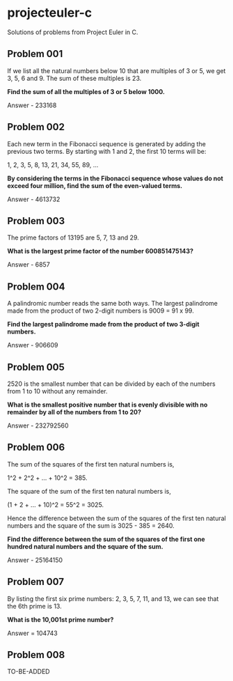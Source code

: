# projecteuler-c
Solutions of problems from Project Euler in C.

## Problem 001
If we list all the natural numbers below 10 that are multiples of 3 or 5, we get 3, 5, 6 and 9. The sum of these multiples is 23.

**Find the sum of all the multiples of 3 or 5 below 1000.**

Answer - 233168

## Problem 002
Each new term in the Fibonacci sequence is generated by adding the previous two terms. By starting with 1 and 2, the first 10 terms will be:

1, 2, 3, 5, 8, 13, 21, 34, 55, 89, ...

**By considering the terms in the Fibonacci sequence whose values do not exceed four million, find the sum of the even-valued terms.**

Answer - 4613732

## Problem 003

The prime factors of 13195 are 5, 7, 13 and 29.

**What is the largest prime factor of the number 600851475143?**

Answer - 6857

## Problem 004

A palindromic number reads the same both ways. The largest palindrome made from the product of two 2-digit numbers is 9009 = 91 x 99.

**Find the largest palindrome made from the product of two 3-digit numbers.**

Answer - 906609

## Problem 005

2520 is the smallest number that can be divided by each of the numbers from 1 to 10 without any remainder.

**What is the smallest positive number that is evenly divisible with no remainder by all of the numbers from 1 to 20?**

Answer - 232792560

## Problem 006

The sum of the squares of the first ten natural numbers is,

1^2 + 2^2 + ... + 10^2 = 385.

The square of the sum of the first ten natural numbers is,

(1 + 2 + ... + 10)^2 = 55^2 = 3025.

Hence the difference between the sum of the squares of the first ten natural numbers and the square of the sum is 3025 - 385 = 2640.

**Find the difference between the sum of the squares of the first one hundred natural numbers and the square of the sum.**

Answer - 25164150

## Problem 007

By listing the first six prime numbers: 2, 3, 5, 7, 11, and 13, we can see that the 6th prime is 13.

**What is the 10,001st prime number?**

Answer = 104743

## Problem 008

TO-BE-ADDED